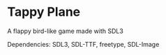 # Tappy Plane
A flappy bird-like game made with SDL3

Dependencies: SDL3, SDL-TTF, freetype, SDL-Image
